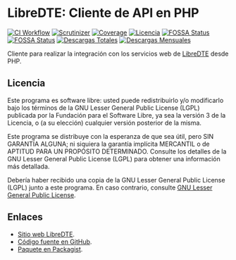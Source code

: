 LibreDTE: Cliente de API en PHP
===============================

[![CI Workflow](https://github.com/libredte/libredte-api-client-php/actions/workflows/ci.yml/badge.svg?branch=master&event=push)](https://github.com/libredte/libredte-api-client-php/actions/workflows/ci.yml?query=branch%3Amaster)
[![Scrutinizer](https://scrutinizer-ci.com/g/libredte/libredte-api-client-php/badges/quality-score.png?b=master)](https://scrutinizer-ci.com/g/libredte/libredte-api-client-php/)
[![Coverage](https://scrutinizer-ci.com/g/libredte/libredte-api-client-php/badges/coverage.png?b=master)](https://scrutinizer-ci.com/g/libredte/libredte-api-client-php/)
[![Licencia](https://poser.pugx.org/libredte/libredte-api-client/license)](https://packagist.org/packages/libredte/libredte-api-client)
[![FOSSA Status](https://app.fossa.com/api/projects/git%2Bgithub.com%2FLibreDTE%2Flibredte-api-client-php.svg?type=shield&issueType=license)](https://app.fossa.com/projects/git%2Bgithub.com%2FLibreDTE%2Flibredte-api-client-php?ref=badge_shield&issueType=license)
[![FOSSA Status](https://app.fossa.com/api/projects/git%2Bgithub.com%2FLibreDTE%2Flibredte-api-client-php.svg?type=shield&issueType=security)](https://app.fossa.com/projects/git%2Bgithub.com%2FLibreDTE%2Flibredte-api-client-php?ref=badge_shield&issueType=security)
[![Descargas Totales](https://poser.pugx.org/libredte/libredte-api-client/downloads)](https://packagist.org/packages/libredte/libredte-api-client)
[![Descargas Mensuales](https://poser.pugx.org/libredte/libredte-api-client/d/monthly)](https://packagist.org/packages/libredte/libredte-api-client)

Cliente para realizar la integración con los servicios web de [LibreDTE](https://www.libredte.cl) desde PHP.

Licencia
--------

Este programa es software libre: usted puede redistribuirlo y/o modificarlo
bajo los términos de la GNU Lesser General Public License (LGPL) publicada
por la Fundación para el Software Libre, ya sea la versión 3 de la Licencia,
o (a su elección) cualquier versión posterior de la misma.

Este programa se distribuye con la esperanza de que sea útil, pero SIN
GARANTÍA ALGUNA; ni siquiera la garantía implícita MERCANTIL o de APTITUD
PARA UN PROPÓSITO DETERMINADO. Consulte los detalles de la GNU Lesser General
Public License (LGPL) para obtener una información más detallada.

Debería haber recibido una copia de la GNU Lesser General Public License
(LGPL) junto a este programa. En caso contrario, consulte
[GNU Lesser General Public License](http://www.gnu.org/licenses/lgpl.html).

Enlaces
-------

- [Sitio web LibreDTE](https://www.libredte.cl).
- [Código fuente en GitHub](https://github.com/LibreDTE/libredte-api-client-php).
- [Paquete en Packagist](https://packagist.org/packages/libredte/libredte-api-client).
